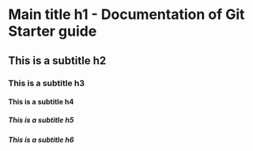 # Main title h1 - Documentation of Git Starter guide
## This is a subtitle h2
### This is a subtitle h3
#### This is a subtitle h4
##### This is a subtitle h5
##### This is a subtitle h6

